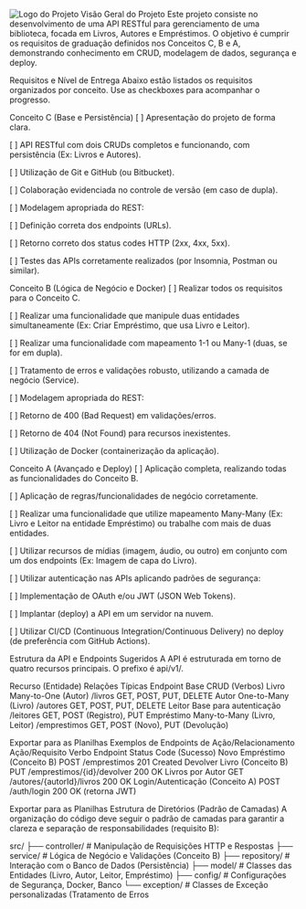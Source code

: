 ![Logo do Projeto](assets/library.png)
Visão Geral do Projeto
Este projeto consiste no desenvolvimento de uma API RESTful para gerenciamento de uma biblioteca, focada em Livros, Autores e Empréstimos. O objetivo é cumprir os requisitos de graduação definidos nos Conceitos C, B e A, demonstrando conhecimento em CRUD, modelagem de dados, segurança e deploy.

Requisitos e Nível de Entrega
Abaixo estão listados os requisitos organizados por conceito. Use as checkboxes para acompanhar o progresso.

Conceito C (Base e Persistência)
[ ] Apresentação do projeto de forma clara.

[ ] API RESTful com dois CRUDs completos e funcionando, com persistência (Ex: Livros e Autores).

[ ] Utilização de Git e GitHub (ou Bitbucket).

[ ] Colaboração evidenciada no controle de versão (em caso de dupla).

[ ] Modelagem apropriada do REST:

[ ] Definição correta dos endpoints (URLs).

[ ] Retorno correto dos status codes HTTP (2xx, 4xx, 5xx).

[ ] Testes das APIs corretamente realizados (por Insomnia, Postman ou similar).

Conceito B (Lógica de Negócio e Docker)
[ ] Realizar todos os requisitos para o Conceito C.

[ ] Realizar uma funcionalidade que manipule duas entidades simultaneamente (Ex: Criar Empréstimo, que usa Livro e Leitor).

[ ] Realizar uma funcionalidade com mapeamento 1-1 ou Many-1 (duas, se for em dupla).

[ ] Tratamento de erros e validações robusto, utilizando a camada de negócio (Service).

[ ] Modelagem apropriada do REST:

[ ] Retorno de 400 (Bad Request) em validações/erros.

[ ] Retorno de 404 (Not Found) para recursos inexistentes.

[ ] Utilização de Docker (containerização da aplicação).

Conceito A (Avançado e Deploy)
[ ] Aplicação completa, realizando todas as funcionalidades do Conceito B.

[ ] Aplicação de regras/funcionalidades de negócio corretamente.

[ ] Realizar uma funcionalidade que utilize mapeamento Many-Many (Ex: Livro e Leitor na entidade Empréstimo) ou trabalhe com mais de duas entidades.

[ ] Utilizar recursos de mídias (imagem, áudio, ou outro) em conjunto com um dos endpoints (Ex: Imagem de capa do Livro).

[ ] Utilizar autenticação nas APIs aplicando padrões de segurança:

[ ] Implementação de OAuth e/ou JWT (JSON Web Tokens).

[ ] Implantar (deploy) a API em um servidor na nuvem.

[ ] Utilizar CI/CD (Continuous Integration/Continuous Delivery) no deploy (de preferência com GitHub Actions).

Estrutura da API e Endpoints Sugeridos
A API é estruturada em torno de quatro recursos principais. O prefixo é api/v1/.

Recurso (Entidade)	Relações Típicas	Endpoint Base	CRUD (Verbos)
Livro	Many-to-One (Autor)	/livros	GET, POST, PUT, DELETE
Autor	One-to-Many (Livro)	/autores	GET, POST, PUT, DELETE
Leitor	Base para autenticação	/leitores	GET, POST (Registro), PUT
Empréstimo	Many-to-Many (Livro, Leitor)	/emprestimos	GET, POST (Novo), PUT (Devolução)

Exportar para as Planilhas
Exemplos de Endpoints de Ação/Relacionamento
Ação/Requisito	Verbo	Endpoint	Status Code (Sucesso)
Novo Empréstimo (Conceito B)	POST	/emprestimos	201 Created
Devolver Livro (Conceito B)	PUT	/emprestimos/{id}/devolver	200 OK
Livros por Autor	GET	/autores/{autorId}/livros	200 OK
Login/Autenticação (Conceito A)	POST	/auth/login	200 OK (retorna JWT)

Exportar para as Planilhas
Estrutura de Diretórios (Padrão de Camadas)
A organização do código deve seguir o padrão de camadas para garantir a clareza e separação de responsabilidades (requisito B):

src/
├── controller/         # Manipulação de Requisições HTTP e Respostas
├── service/            # Lógica de Negócio e Validações (Conceito B)
├── repository/         # Interação com o Banco de Dados (Persistência)
├── model/              # Classes das Entidades (Livro, Autor, Leitor, Empréstimo)
├── config/             # Configurações de Segurança, Docker, Banco
└── exception/          # Classes de Exceção personalizadas (Tratamento de Erros
